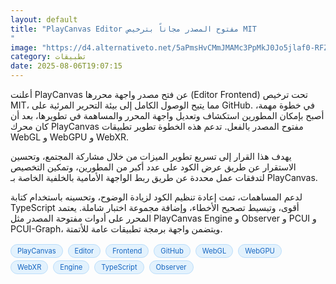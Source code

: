 ```yaml
---
layout: default
title: "PlayCanvas Editor مفتوح المصدر مجاناً بترخيص MIT
"
image: "https://d4.alternativeto.net/5aPmsHvCMmJMAMc3PpMkJ0Jo5jlaf0-RFZf6yKABuEE/rs:fill:1520:760:0/g:ce:0:0/YWJzOi8vZGlzdC9jb250ZW50LzE3NTQ1MDc2MTcyMTEucG5n.png"
category: تطبيقات
date: 2025-08-06T19:07:15
---
```


أعلنت PlayCanvas عن فتح مصدر واجهة محررها (Editor Frontend) تحت ترخيص MIT، مما يتيح الوصول الكامل إلى بيئة التحرير المرئية على GitHub. في خطوة مهمة، أصبح بإمكان المطورين استكشاف وتعديل واجهة المحرر والمساهمة في تطويرها، بعد أن كان محرك PlayCanvas مفتوح المصدر بالفعل. تدعم هذه الخطوة تطوير تطبيقات WebGL و WebGPU و WebXR.

يهدف هذا القرار إلى تسريع تطوير الميزات من خلال مشاركة المجتمع، وتحسين الاستقرار عن طريق عرض الكود على عدد أكبر من المطورين، وتمكين التخصيص لتدفقات عمل محددة عن طريق ربط الواجهة الأمامية بالخلفية الخاصة بـ PlayCanvas.

لدعم المساهمات، تمت إعادة تنظيم الكود لزيادة الوضوح، وتحسينه باستخدام كتابة TypeScript أقوى، وتبسيط تصحيح الأخطاء، وإضافة مجموعة اختبار شاملة. يعتمد المحرر على أدوات مفتوحة المصدر مثل PlayCanvas Engine و Observer و PCUI و PCUI-Graph، ويتضمن واجهة برمجة تطبيقات عامة للأتمتة.

<div style="margin-top:2px; margin-bottom:2px;"><a href="https://bidjadraft.github.io/?query=PlayCanvas" style="background:#e3f2fd; color:#1565c0; font-size:80%; border-radius:12px; padding:3px 10px; margin:2px 4px 2px 0; display:inline-block; border:1px solid #bbdefb; text-decoration:none;">PlayCanvas</a> <a href="https://bidjadraft.github.io/?query=Editor" style="background:#e3f2fd; color:#1565c0; font-size:80%; border-radius:12px; padding:3px 10px; margin:2px 4px 2px 0; display:inline-block; border:1px solid #bbdefb; text-decoration:none;">Editor</a> <a href="https://bidjadraft.github.io/?query=Frontend" style="background:#e3f2fd; color:#1565c0; font-size:80%; border-radius:12px; padding:3px 10px; margin:2px 4px 2px 0; display:inline-block; border:1px solid #bbdefb; text-decoration:none;">Frontend</a> <a href="https://bidjadraft.github.io/?query=GitHub" style="background:#e3f2fd; color:#1565c0; font-size:80%; border-radius:12px; padding:3px 10px; margin:2px 4px 2px 0; display:inline-block; border:1px solid #bbdefb; text-decoration:none;">GitHub</a> <a href="https://bidjadraft.github.io/?query=WebGL" style="background:#e3f2fd; color:#1565c0; font-size:80%; border-radius:12px; padding:3px 10px; margin:2px 4px 2px 0; display:inline-block; border:1px solid #bbdefb; text-decoration:none;">WebGL</a> <a href="https://bidjadraft.github.io/?query=WebGPU" style="background:#e3f2fd; color:#1565c0; font-size:80%; border-radius:12px; padding:3px 10px; margin:2px 4px 2px 0; display:inline-block; border:1px solid #bbdefb; text-decoration:none;">WebGPU</a> <a href="https://bidjadraft.github.io/?query=WebXR" style="background:#e3f2fd; color:#1565c0; font-size:80%; border-radius:12px; padding:3px 10px; margin:2px 4px 2px 0; display:inline-block; border:1px solid #bbdefb; text-decoration:none;">WebXR</a> <a href="https://bidjadraft.github.io/?query=Engine" style="background:#e3f2fd; color:#1565c0; font-size:80%; border-radius:12px; padding:3px 10px; margin:2px 4px 2px 0; display:inline-block; border:1px solid #bbdefb; text-decoration:none;">Engine</a> <a href="https://bidjadraft.github.io/?query=TypeScript" style="background:#e3f2fd; color:#1565c0; font-size:80%; border-radius:12px; padding:3px 10px; margin:2px 4px 2px 0; display:inline-block; border:1px solid #bbdefb; text-decoration:none;">TypeScript</a> <a href="https://bidjadraft.github.io/?query=Observer" style="background:#e3f2fd; color:#1565c0; font-size:80%; border-radius:12px; padding:3px 10px; margin:2px 4px 2px 0; display:inline-block; border:1px solid #bbdefb; text-decoration:none;">Observer</a></div><br><br>
